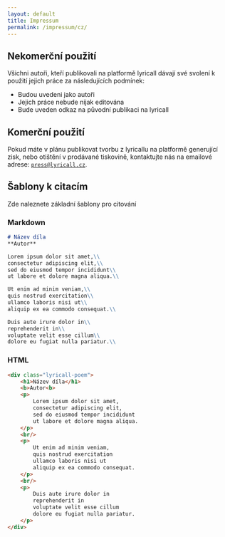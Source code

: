 ```yaml
---
layout: default
title: Impressum
permalink: /impressum/cz/
---
```


## Nekomerční použití
Všichni autoři, kteří publikovali na platformě lyricall dávají své svolení k použití
jejich práce za následujících podmínek:
- Budou uvedeni jako autoři
- Jejich práce nebude nijak editována
- Bude uveden odkaz na původní publikaci na lyricall

## Komerční použití
Pokud máte v plánu publikovat tvorbu z lyricallu na platformě generující zisk, nebo
otištění v prodávané tiskovině, kontaktujte nás na emailové adrese: [`press@lyricall.cz`](mailto:press@lyricall.cz).

## Šablony k citacím
Zde naleznete základní šablony pro citování 

### Markdown
```markdown
# Název díla
**Autor**

Lorem ipsum dolor sit amet,\\
consectetur adipiscing elit,\\
sed do eiusmod tempor incididunt\\
ut labore et dolore magna aliqua.\\

Ut enim ad minim veniam,\\
quis nostrud exercitation\\
ullamco laboris nisi ut\\
aliquip ex ea commodo consequat.\\

Duis aute irure dolor in\\
reprehenderit in\\
voluptate velit esse cillum\\
dolore eu fugiat nulla pariatur.\\
```

### HTML
```html
<div class="lyricall-poem">
	<h1>Název díla</h1>
	<b>Autor<b>
	<p>
		Lorem ipsum dolor sit amet,
		consectetur adipiscing elit,
		sed do eiusmod tempor incididunt
		ut labore et dolore magna aliqua.
	</p>
	<br/>
	<p>
		Ut enim ad minim veniam,
		quis nostrud exercitation
		ullamco laboris nisi ut
		aliquip ex ea commodo consequat.
	</p>
	<br/>
	<p>
		Duis aute irure dolor in
		reprehenderit in
		voluptate velit esse cillum
		dolore eu fugiat nulla pariatur.
	</p>
</div>
```

